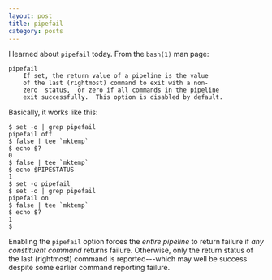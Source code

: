 ```yaml
---
layout: post
title: pipefail
category: posts
---
```


I learned about `pipefail` today. From the `bash(1)` man page:

    pipefail
        If set, the return value of a pipeline is the value
        of the last (rightmost) command to exit with a non-
        zero  status,  or zero if all commands in the pipeline
        exit successfully.  This option is disabled by default.

Basically, it works like this:

    $ set -o | grep pipefail
    pipefail off
    $ false | tee `mktemp`
    $ echo $?
    0
    $ false | tee `mktemp`
    $ echo $PIPESTATUS
    1
    $ set -o pipefail
    $ set -o | grep pipefail
    pipefail on
    $ false | tee `mktemp`
    $ echo $?
    1
    $

Enabling the `pipefail` option forces the *entire pipeline* to return failure if
*any constituent command* returns failure. Otherwise, only the return status of
the last (rightmost) command is reported---which may well be success despite
some earlier command reporting failure.

